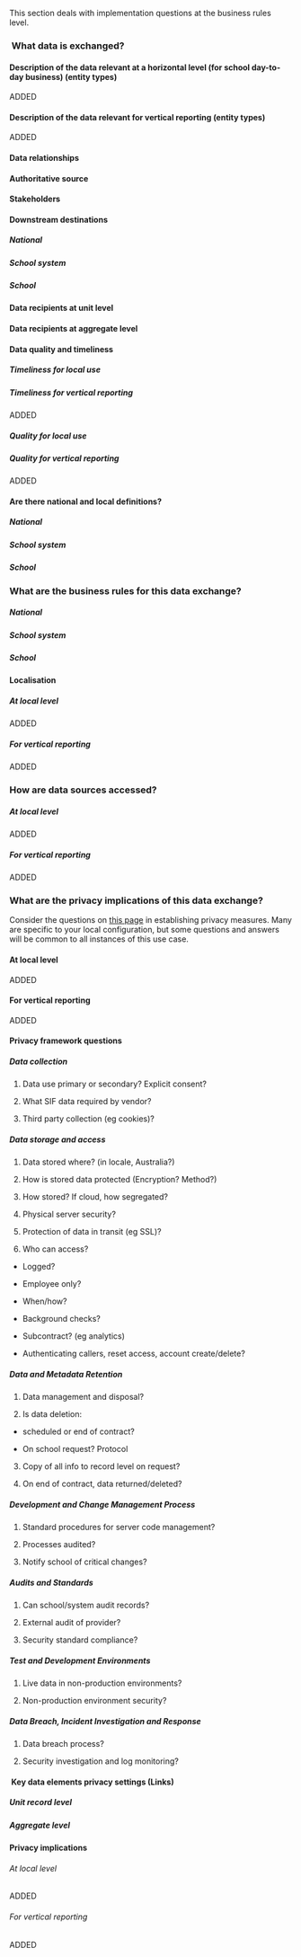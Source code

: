 This section deals with implementation questions at the business rules
level.

###  What data is exchanged? 

#### Description of the data relevant at a horizontal level (for school day-to-day business) (entity types)
ADDED

#### Description of the data relevant for vertical reporting (entity types)
ADDED

#### Data relationships

<!--- DIAGRAM HERE --->

#### Authoritative source


#### Stakeholders

#### Downstream destinations

##### National 

##### School system

##### School

#### Data recipients at unit level


#### Data recipients at aggregate level


#### Data quality and timeliness

##### Timeliness for local use

##### Timeliness for vertical reporting
ADDED

##### Quality for local use

##### Quality for vertical reporting
ADDED

#### Are there national and local definitions? 

##### National

##### School system

##### School

### What are the business rules for this data exchange?

##### National 

##### School system

##### School

#### Localisation

<!--- local rules for data exchange, self inserted by school systems 
authorities and others who have localised versions of this use case --->

##### At local level
ADDED

##### For vertical reporting
ADDED

### How are data sources accessed?

<!--- list how data sources area accessed --->

##### At local level
ADDED

##### For vertical reporting
ADDED

### What are the privacy implications of this data exchange?

Consider the questions on [this
page](/docs/common/privacy_framework_questions.md) in
establishing privacy measures. Many are specific to your local
configuration, but some questions and answers will be common to all
instances of this use case.

#### At local level
ADDED

#### For vertical reporting
ADDED

#### Privacy framework questions

##### Data collection

<!--- provide suggested answers below where possible, according to the privacy framework questions document referenced above --->

1.  Data use primary or secondary? Explicit consent?

2.  What SIF data required by vendor?

3.  Third party collection (eg cookies)?

##### Data storage and access

1.  Data stored where? (in locale, Australia?)

2.  How is stored data protected (Encryption? Method?)

3.  How stored? If cloud, how segregated?

4.  Physical server security?

5.  Protection of data in transit (eg SSL)?

6.  Who can access?

   * Logged?

   * Employee only?

   * When/how?

   * Background checks?

   * Subcontract? (eg analytics)

   * Authenticating callers, reset access, account create/delete?

##### Data and Metadata Retention

1.  Data management and disposal?

2.  Is data deletion:
 
   * scheduled or end of contract?
   
   * On school request? Protocol

3.  Copy of all info to record level on request?

4.  On end of contract, data returned/deleted?

##### Development and Change Management Process

1.  Standard procedures for server code management?

2.  Processes audited?

3.  Notify school of critical changes?

##### Audits and Standards

1.  Can school/system audit records?

2.  External audit of provider?

3.  Security standard compliance?

##### Test and Development Environments

1.  Live data in non-production environments?

2.  Non-production environment security?

##### Data Breach, Incident Investigation and Response

1.  Data breach process?

2.  Security investigation and log monitoring?

####  Key data elements privacy settings (Links)

##### Unit record level

##### Aggregate level

#### Privacy implications


###### At local level
ADDED

###### For vertical reporting
ADDED
